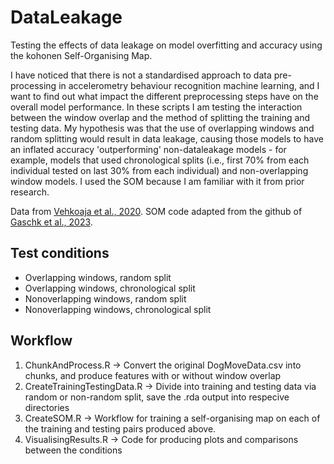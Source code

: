# DataLeakage
Testing the effects of data leakage on model overfitting and accuracy using the kohonen Self-Organising Map. 

I have noticed that there is not a standardised approach to data pre-processing in accelerometry behaviour recognition machine learning, and I want to find out what impact the different preprocessing steps have on the overall model performance. In these scripts I am testing the interaction between the window overlap and the method of splitting the training and testing data. My hypothesis was that the use of overlapping windows and random splitting would result in data leakage, causing those models to have an inflated accuracy 'outperforming' non-dataleakage models - for example, models that used chronological splits (i.e., first 70% from each individual tested on last 30% from each individual) and non-overlapping window models. I used the SOM because I am familiar with it from prior research.

Data from [Vehkoaja et al., 2020](https://www.sciencedirect.com/science/article/pii/S2352340922000348). SOM code adapted from the github of [Gaschk et al., 2023](https://github.com/cclemente/Animal_accelerometry/tree/main).

## Test conditions
- Overlapping windows, random split
- Overlapping windows, chronological split
- Nonoverlapping windows, random split
- Nonoverlapping windows, chronological split

## Workflow
1. ChunkAndProcess.R -> Convert the original DogMoveData.csv into chunks, and produce features with or without window overlap
2. CreateTrainingTestingData.R -> Divide into training and testing data via random or non-random split, save the .rda output into respecive directories
3. CreateSOM.R -> Workflow for training a self-organising map on each of the training and testing pairs produced above.
4. VisualisingResults.R -> Code for producing plots and comparisons between the conditions